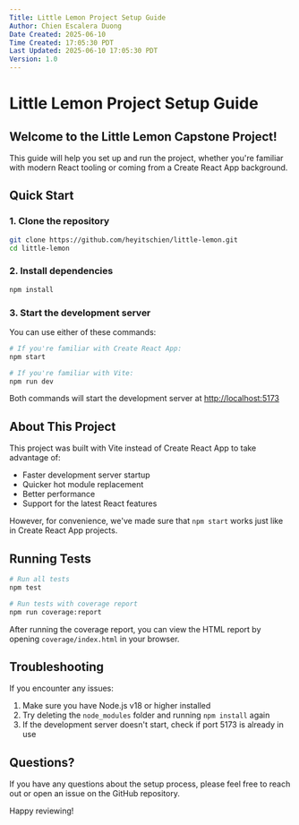 ```yaml
---
Title: Little Lemon Project Setup Guide
Author: Chien Escalera Duong
Date Created: 2025-06-10
Time Created: 17:05:30 PDT
Last Updated: 2025-06-10 17:05:30 PDT
Version: 1.0
---
```


# Little Lemon Project Setup Guide

## Welcome to the Little Lemon Capstone Project!

This guide will help you set up and run the project, whether you're familiar with modern React tooling or coming from a Create React App background.

## Quick Start

### 1. Clone the repository
```bash
git clone https://github.com/heyitschien/little-lemon.git
cd little-lemon
```

### 2. Install dependencies
```bash
npm install
```

### 3. Start the development server
You can use either of these commands:

```bash
# If you're familiar with Create React App:
npm start

# If you're familiar with Vite:
npm run dev
```

Both commands will start the development server at [http://localhost:5173](http://localhost:5173)

## About This Project

This project was built with Vite instead of Create React App to take advantage of:
- Faster development server startup
- Quicker hot module replacement
- Better performance
- Support for the latest React features

However, for convenience, we've made sure that `npm start` works just like in Create React App projects.

## Running Tests

```bash
# Run all tests
npm test

# Run tests with coverage report
npm run coverage:report
```

After running the coverage report, you can view the HTML report by opening `coverage/index.html` in your browser.

## Troubleshooting

If you encounter any issues:

1. Make sure you have Node.js v18 or higher installed
2. Try deleting the `node_modules` folder and running `npm install` again
3. If the development server doesn't start, check if port 5173 is already in use

## Questions?

If you have any questions about the setup process, please feel free to reach out or open an issue on the GitHub repository.

Happy reviewing!

